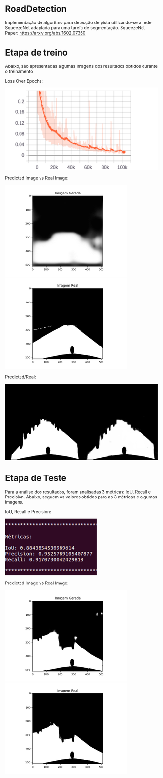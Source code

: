 # RoadDetection
Implementação de algoritmo para detecção de pista utilizando-se a rede SqueezeNet adaptada para uma tarefa de segmentação. 
SqueezeNet Paper: https://arxiv.org/abs/1602.07360

# Etapa de treino
Abaixo, são apresentadas algumas imagens dos resultados obtidos durante o treinamento

Loss Over Epochs:

<p float="left">
  <img src="https://github.com/LeoToledo/RoadDetection/blob/main/imgs/Loss1.png" width="500" />
</p>


Predicted Image vs Real Image:
<p float="left">
  <img src="https://github.com/LeoToledo/RoadDetection/blob/main/imgs/ezgif-6-6f5d9df26f2f.gif" width="400" />
  <img src="https://github.com/LeoToledo/RoadDetection/blob/main/imgs/75_real.png" width="400" /> 
</p>

Predicted/Real:

<p float="center">
  <img src="https://github.com/LeoToledo/RoadDetection/blob/main/imgs/individualImage%20(3).png" width="500" />
</p>

# Etapa de Teste
Para a análise dos resultados, foram analisadas 3 métricas: IoU, Recall e Precision. Abaixo, seguem os valores obtidos para as 3 métricas e algumas imagens.

IoU, Recall e Precision:
<p float="left">
  <img src="https://github.com/LeoToledo/RoadDetection/blob/main/imgs/iou" width="300" />
</p>

Predicted Image vs Real Image:
<p float="left">
  <img src="https://github.com/LeoToledo/RoadDetection/blob/main/imgs/0_gerada.png" width="400" />
  <img src="https://github.com/LeoToledo/RoadDetection/blob/main/imgs/0_real.png" width="400" /> 
</p>

